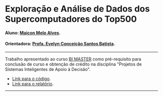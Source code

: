 <!-- antes de enviar a versão final, solicitamos que todos os comentários, colocados para orientação ao aluno, sejam removidos do arquivo -->

# Exploração e Análise de Dados dos Supercomputadores do Top500

#### Aluno: [Maicon Melo Alves](https://github.com/maiconmelo).
#### Orientadora: [Profa. Evelyn Conceição Santos Batista](https://github.com/evysb).


---

Trabalho apresentado ao curso [BI MASTER](https://ica.puc-rio.ai/bi-master) como pré-requisito para conclusão de curso e obtenção de crédito na disciplina "Projetos de Sistemas Inteligentes de Apoio à Decisão".

- [Link para o código](https://github.com/maiconmelo/top500/tree/main/codigo). <!-- caso não aplicável, remover esta linha -->
- [Link para o relatório](https://github.com/maiconmelo/top500/blob/main/relatorio.md). <!-- caso não aplicável, remover esta linha -->


---

